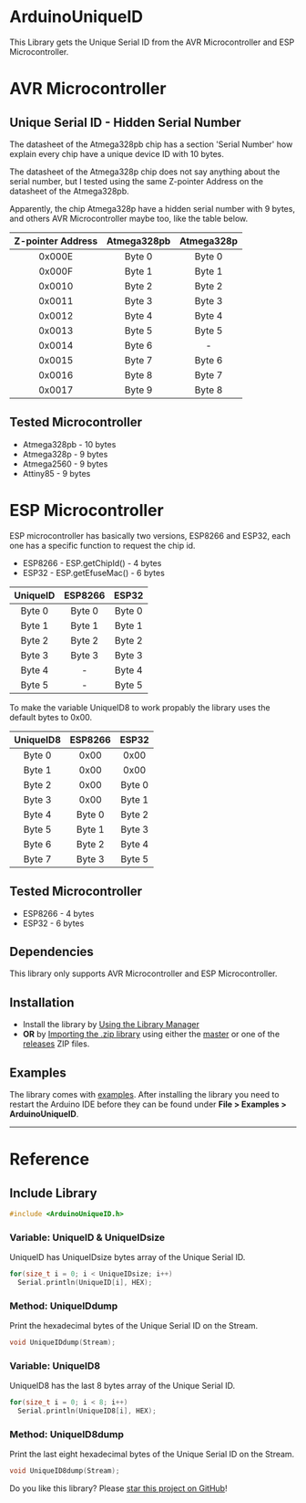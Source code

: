 # ArduinoUniqueID

This Library gets the Unique Serial ID from the AVR Microcontroller and ESP Microcontroller.

# AVR Microcontroller

## Unique Serial ID - Hidden Serial Number

The datasheet of the Atmega328pb chip has a section 'Serial Number' how explain every chip have a unique device ID with 10 bytes. <br/>

The datasheet of the Atmega328p chip does not say anything about the serial number, but I tested using the same Z-pointer Address on the datasheet of the Atmega328pb. <br/>

Apparently, the chip Atmega328p have a hidden serial number with 9 bytes, and others AVR Microcontroller maybe too, like the table below. <br/>

| Z-pointer Address | Atmega328pb | Atmega328p |
| :-------: | :------: | :------:|
| 0x000E | Byte 0 | Byte 0 |
| 0x000F | Byte 1 | Byte 1 |
| 0x0010 | Byte 2 | Byte 2 |
| 0x0011 | Byte 3 | Byte 3 |
| 0x0012 | Byte 4 | Byte 4 |
| 0x0013 | Byte 5 | Byte 5 |
| 0x0014 | Byte 6 | - |
| 0x0015 | Byte 7 | Byte 6 |
| 0x0016 | Byte 8 | Byte 7 |
| 0x0017 | Byte 9 | Byte 8 |

## Tested Microcontroller

* Atmega328pb - 10 bytes
* Atmega328p - 9 bytes
* Atmega2560 - 9 bytes
* Attiny85 - 9 bytes

# ESP Microcontroller

ESP microcontroller has basically two versions, ESP8266 and ESP32, each one has a specific function to request the chip id. <br/>

* ESP8266 - ESP.getChipId() - 4 bytes
* ESP32 - ESP.getEfuseMac() - 6 bytes

| UniqueID | ESP8266 | ESP32 |
| :-------: | :------: | :------:|
| Byte 0| Byte 0 | Byte 0 |
| Byte 1| Byte 1 | Byte 1 |
| Byte 2| Byte 2 | Byte 2 |
| Byte 3| Byte 3 | Byte 3 |
| Byte 4| - | Byte 4 |
| Byte 5| - | Byte 5 |

To make the variable UniqueID8 to work propably the library uses the default bytes to 0x00. <br/>

| UniqueID8 | ESP8266 | ESP32 |
| :-------: | :------: | :------:|
| Byte 0| 0x00 | 0x00 |
| Byte 1| 0x00 | 0x00 |
| Byte 2| 0x00 | Byte 0 |
| Byte 3| 0x00 | Byte 1 |
| Byte 4| Byte 0 | Byte 2 |
| Byte 5| Byte 1 | Byte 3 |
| Byte 6| Byte 2 | Byte 4 |
| Byte 7| Byte 3 | Byte 5 |

## Tested Microcontroller

* ESP8266 - 4 bytes
* ESP32 - 6 bytes

## Dependencies

This library only supports AVR Microcontroller and ESP Microcontroller.

## Installation

* Install the library by [Using the Library Manager](https://www.arduino.cc/en/Guide/Libraries#toc3)
* **OR** by [Importing the .zip library](https://www.arduino.cc/en/Guide/Libraries#toc4) using either the [master](https://github.com/ricaun/ArduinoUniqueID/archive/1.0.4.zip) or one of the [releases](https://github.com/ricaun/ArduinoUniqueID/releases) ZIP files.

## Examples

The library comes with [examples](examples). After installing the library you need to restart the Arduino IDE before they can be found under **File > Examples > ArduinoUniqueID**.

---

# Reference

## Include Library

```c
#include <ArduinoUniqueID.h>
```

### Variable: UniqueID & UniqueIDsize

UniqueID has UniqueIDsize bytes array of the Unique Serial ID.

```c
for(size_t i = 0; i < UniqueIDsize; i++)
  Serial.println(UniqueID[i], HEX);
```

### Method: UniqueIDdump

Print the hexadecimal bytes of the Unique Serial ID on the Stream.

```c
void UniqueIDdump(Stream);
```

### Variable: UniqueID8

UniqueID8 has the last 8 bytes array of the Unique Serial ID.

```c
for(size_t i = 0; i < 8; i++)
  Serial.println(UniqueID8[i], HEX);
```

### Method: UniqueID8dump

Print the last eight hexadecimal bytes of the Unique Serial ID on the Stream.

```c
void UniqueID8dump(Stream);
```

Do you like this library? Please [star this project on GitHub](https://github.com/ricaun/ArduinoUniqueID/stargazers)!
